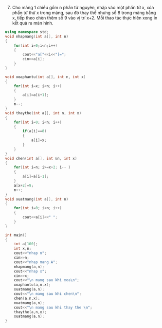 7.	Cho mảng 1 chiều gồm n phần tử nguyên, nhập vào một phần tử x, xóa phần tử thứ x trong mảng, sau đó thay thế nhưng số 8 trong mảng bằng x, tiếp theo chèn thêm số 9 vào vị trí x+2. Mỗi thao tác thực hiên xong in kết quả ra màn hình.
```cpp
using namespace std;
void nhapmang(int a[], int n)
{
    for(int i=0;i<n;i++)
    {
        cout<<"a["<<i<<"]=";
        cin>>a[i];
    }
}

void xoaphantu(int a[], int n, int x)
{
    for(int i=x; i<n; i++)
    {
        a[i]=a[i+1];
    }
    n--;
}
void thaythe(int a[], int n, int x)
{
    for(int i=0; i<n; i++)
    {
        if(a[i]==8)
        {
            a[i]=x;
        }
    }
}
void chen(int a[], int &n, int x)
{
    for(int i=n; i>=x+2; i-- )
    {
        a[i]=a[i-1];
    }
    a[x+2]=9;
    n++;
}
void xuatmang(int a[], int n)
{
    for(int i=0; i<n; i++)
    {
        cout<<a[i]<<" ";
    }
}

int main()
{
    int a[100];
    int x,n;
    cout<<"nhap n";
    cin>>n;
    cout<<"nhap mang A";
    nhapmang(a,n);
    cout<<"nhap x";
    cin>>x;
    cout<<"\n mang sau khi xoa\n";
    xoaphantu(a,n,x);
    xuatmang(a,n);
    cout<<"\n mang sau khi chen\n";
    chen(a,n,x);
    xuatmang(a,n);
    cout<<"\n mang sau khi thay the \n";
    thaythe(a,n,x);
    xuatmang(a,n);
}
```
